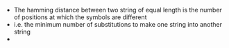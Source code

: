 - The hamming distance between two string of equal length is the number of positions at which the symbols are different
- i.e. the minimum number of substitutions to make one string into another string
- 